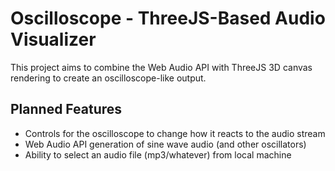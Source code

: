 # Oscilloscope - ThreeJS-Based Audio Visualizer

This project aims to combine the Web Audio API with ThreeJS 3D canvas rendering
to create an oscilloscope-like output.

## Planned Features

  - Controls for the oscilloscope to change how it reacts to the audio stream
  - Web Audio API generation of sine wave audio (and other oscillators)
  - Ability to select an audio file (mp3/whatever) from local machine
